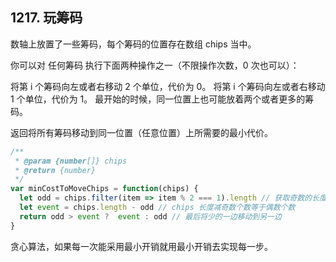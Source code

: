 ## 1217. 玩筹码

数轴上放置了一些筹码，每个筹码的位置存在数组 chips 当中。

你可以对 任何筹码 执行下面两种操作之一（不限操作次数，0 次也可以）：

将第 i 个筹码向左或者右移动 2 个单位，代价为 0。
将第 i 个筹码向左或者右移动 1 个单位，代价为 1。
最开始的时候，同一位置上也可能放着两个或者更多的筹码。

返回将所有筹码移动到同一位置（任意位置）上所需要的最小代价。


```js
/**
 * @param {number[]} chips
 * @return {number}
 */
var minCostToMoveChips = function(chips) {
  let odd = chips.filter(item => item % 2 === 1).length // 获取奇数的长度数组
  let event = chips.length - odd // chips 长度减奇数个数等于偶数个数
  return odd > event ?  event : odd // 最后将少的一边移动到另一边
}
```


贪心算法，如果每一次能采用最小开销就用最小开销去实现每一步。